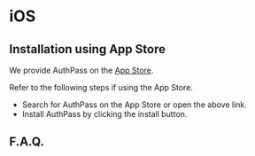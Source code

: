 # iOS

## Installation using App Store

We provide AuthPass on the [App Store](https://apps.apple.com/app/authpass-password-manager/id1479297675).

Refer to the following steps if using the App Store.

* Search for AuthPass on the App Store or open the above link.
* Install AuthPass by clicking the install button.

## F.A.Q.

